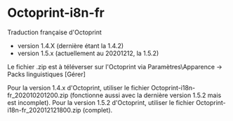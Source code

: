 # Octoprint-i8n-fr
 Traduction française d'Octoprint
- version 1.4.X (dernière étant la 1.4.2)
- version 1.5.x (actuellement au 20201212, la 1.5.2)

Le fichier .zip est à téléverser sur l'Octoprint via Paramètres\Apparence -> Packs linguistiques [Gérer]

Pour la version 1.4.x d'Octoprint, utiliser le fichier Octoprint-i18n-fr_202010201200.zip (fonctionne aussi avec la dernière version 1.5.2 mais est incomplet).
Pour la version 1.5.2 d'Octoprint, utiliser le fichier Octoprint-i18n-fr_202012121800.zip (complet).


